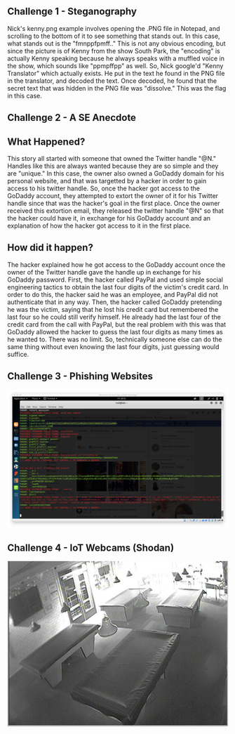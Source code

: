 Challenge 1 - Steganography
--
Nick's kenny.png example involves opening the .PNG file in Notepad, and scrolling to the bottom of it to see something that stands out. In this case, what stands out is the "fmnppfpmff.." This is not any obvious encoding, but 
since the picture is of Kenny from the show South Park, the "encoding" is actually Kenny speaking because he always speaks with a muffled voice in the show, which sounds like "ppmpffpp" as well.
So, Nick google'd "Kenny Translator" which actually exists. He put in the text he found in the PNG file in the translator, and decoded the text.
Once decoded, he found that the secret text that was hidden in the PNG file was "dissolve." This was the flag in this case.

Challenge 2 - A SE Anecdote 
--
What Happened?
-
This story all started with someone that owned the Twitter handle "@N." Handles like this are always wanted because they are so simple and they
are "unique." In this case, the owner also owned a GoDaddy domain for his personal website, and that was targetted by a hacker in order to gain access to his twitter handle.
So, once the hacker got access to the GoDaddy account, they attempted to extort the owner of it for his Twitter handle since that was the hacker's goal in the first place.
Once the owner received this extortion email, they released the twitter handle "@N" so that the hacker could have it, in exchange for his GoDaddy account and an explanation of how the hacker got access to it in the first place.

How did it happen?
-
The hacker explained how he got access to the GoDaddy account once the owner of the Twitter handle gave the handle up in exchange for his GoDaddy password. 
First, the hacker called PayPal and used simple social engineering tactics to obtain the last four digits of the victim's credit card. In order to do this,
the hacker said he was an employee, and PayPal did not authenticate that in any way. Then, the hacker called GoDaddy pretending he was the victim, saying that he lost his credit card but remembered the last four so he could still verify himself.
He already had the last four of the credit card from the call with PayPal, but the real problem with this was that GoDaddy allowed the hacker to guess the last four digits as many times as he wanted to. There was no limit.
So, technically someone else can do the same thing without even knowing the last four digits, just guessing would suffice. 

Challenge 3 - Phishing Websites
--
![Log on Information](https://github.com/sevvp/Lab-10-Submission/blob/master/Screen%20Shot%202018-11-30%20at%203.02.04%20PM.png)

Challenge 4 - IoT Webcams (Shodan)
--

![Webcam](https://github.com/sevvp/Lab-10-Submission/blob/master/Screen%20Shot%202018-11-30%20at%203.23.57%20PM.png)
